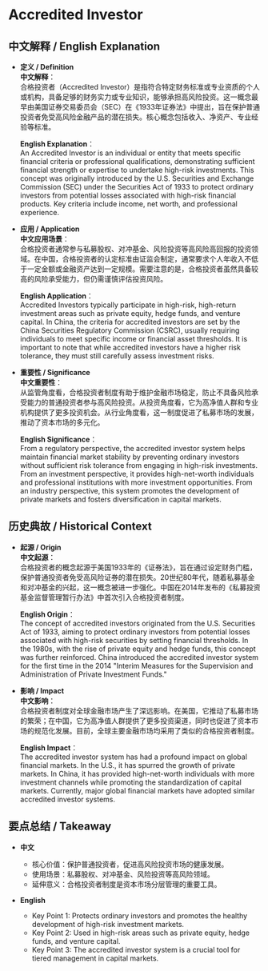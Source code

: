 # Accredited Investor

## 中文解释 / English Explanation

* **定义 / Definition**  
  **中文解释**：  
  合格投资者（Accredited Investor）是指符合特定财务标准或专业资质的个人或机构，具备足够的财务实力或专业知识，能够承担高风险投资。这一概念最早由美国证券交易委员会（SEC）在《1933年证券法》中提出，旨在保护普通投资者免受高风险金融产品的潜在损失。核心概念包括收入、净资产、专业经验等标准。  

  **English Explanation**：  
  An Accredited Investor is an individual or entity that meets specific financial criteria or professional qualifications, demonstrating sufficient financial strength or expertise to undertake high-risk investments. This concept was originally introduced by the U.S. Securities and Exchange Commission (SEC) under the Securities Act of 1933 to protect ordinary investors from potential losses associated with high-risk financial products. Key criteria include income, net worth, and professional experience.

* **应用 / Application**  
  **中文应用场景**：  
  合格投资者通常参与私募股权、对冲基金、风险投资等高风险高回报的投资领域。在中国，合格投资者的认定标准由证监会制定，通常要求个人年收入不低于一定金额或金融资产达到一定规模。需要注意的是，合格投资者虽然具备较高的风险承受能力，但仍需谨慎评估投资风险。  

  **English Application**：  
  Accredited Investors typically participate in high-risk, high-return investment areas such as private equity, hedge funds, and venture capital. In China, the criteria for accredited investors are set by the China Securities Regulatory Commission (CSRC), usually requiring individuals to meet specific income or financial asset thresholds. It is important to note that while accredited investors have a higher risk tolerance, they must still carefully assess investment risks.

* **重要性 / Significance**  
  **中文重要性**：  
  从监管角度看，合格投资者制度有助于维护金融市场稳定，防止不具备风险承受能力的普通投资者参与高风险投资。从投资角度看，它为高净值人群和专业机构提供了更多投资机会。从行业角度看，这一制度促进了私募市场的发展，推动了资本市场的多元化。  

  **English Significance**：  
  From a regulatory perspective, the accredited investor system helps maintain financial market stability by preventing ordinary investors without sufficient risk tolerance from engaging in high-risk investments. From an investment perspective, it provides high-net-worth individuals and professional institutions with more investment opportunities. From an industry perspective, this system promotes the development of private markets and fosters diversification in capital markets.

## 历史典故 / Historical Context

* **起源 / Origin**  
  **中文起源**：  
  合格投资者的概念起源于美国1933年的《证券法》，旨在通过设定财务门槛，保护普通投资者免受高风险证券的潜在损失。20世纪80年代，随着私募基金和对冲基金的兴起，这一概念被进一步强化。中国在2014年发布的《私募投资基金监督管理暂行办法》中首次引入合格投资者制度。  

  **English Origin**：  
  The concept of accredited investors originated from the U.S. Securities Act of 1933, aiming to protect ordinary investors from potential losses associated with high-risk securities by setting financial thresholds. In the 1980s, with the rise of private equity and hedge funds, this concept was further reinforced. China introduced the accredited investor system for the first time in the 2014 "Interim Measures for the Supervision and Administration of Private Investment Funds."

* **影响 / Impact**  
  **中文影响**：  
  合格投资者制度对全球金融市场产生了深远影响。在美国，它推动了私募市场的繁荣；在中国，它为高净值人群提供了更多投资渠道，同时也促进了资本市场的规范化发展。目前，全球主要金融市场均采用了类似的合格投资者制度。  

  **English Impact**：  
  The accredited investor system has had a profound impact on global financial markets. In the U.S., it has spurred the growth of private markets. In China, it has provided high-net-worth individuals with more investment channels while promoting the standardization of capital markets. Currently, major global financial markets have adopted similar accredited investor systems.

## 要点总结 / Takeaway

* **中文**  
  - 核心价值：保护普通投资者，促进高风险投资市场的健康发展。  
  - 使用场景：私募股权、对冲基金、风险投资等高风险领域。  
  - 延伸意义：合格投资者制度是资本市场分层管理的重要工具。  

* **English**  
  - Key Point 1: Protects ordinary investors and promotes the healthy development of high-risk investment markets.  
  - Key Point 2: Used in high-risk areas such as private equity, hedge funds, and venture capital.  
  - Key Point 3: The accredited investor system is a crucial tool for tiered management in capital markets.